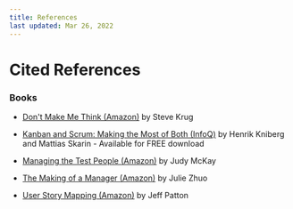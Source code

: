 ```yaml
---
title: References
last updated: Mar 26, 2022
---
```


# Cited References

### Books

* [Don't Make Me Think (Amazon)](https://smile.amazon.com/Dont-Make-Think-Revisited-Usability-ebook/dp/B00HJUBRPG) by Steve Krug

* [Kanban and Scrum: Making the Most of Both (InfoQ)](https://www.infoq.com/minibooks/kanban-scrum-minibook) by Henrik Kniberg and Mattias Skarin - Available for FREE download

* [Managing the Test People (Amazon)](https://smile.amazon.com/Managing-Test-People-Practical-Management/dp/1933952121/) by Judy McKay

* [The Making of a Manager (Amazon)](https://smile.amazon.com/Making-Manager-What-Everyone-Looks-ebook/dp/B079WNPRL2/) by Julie Zhuo

* [User Story Mapping (Amazon)](https://smile.amazon.com/User-Story-Mapping-Discover-Product-ebook/dp/B00NF07FHS/) by Jeff Patton
